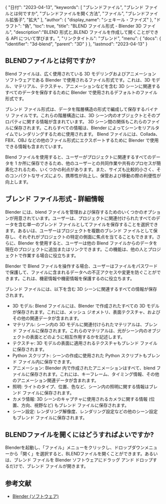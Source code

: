 {
"日付": "2023-04-13",
  "keywords": [
"ブレンドファイル",
"ブレンド ファイルとは何ですか",
"ブレンドファイルを開く方法",
"ファイル",
"ブレンドファイル拡張子",
"拡大"
],
  "author": {
"display_name": "シェキール・ファイズ"
},
"ドラフト": "偽",
"toc": true,
"title": "BLEND ファイル形式 - Blender 3D ファイル",
  "description":"BLEND 形式と,BLEND ファイルを作成して開くことができる API について学びます。",
"リンクタイトル": "ブレンド",
  "menu": {
    "docs": {
      "identifier": "3d-blend",
"parent": "3D"
}
},
"lastmod": "2023-04-13"
}

## BLENDファイルとは何ですか?

Blend ファイルは、広く使用されている 3D モデリングおよびアニメーション ソフトウェアである Blender で使用されるファイル形式です。これは、3D モデル、マテリアル、テクスチャ、アニメーションなどを含む 3D シーンに関連するすべてのデータを保存するために Blender で使用されるデフォルトのファイル形式です。

ブレンド ファイル形式は、データを階層構造の形式で編成して保存するバイナリ ファイルです。これらの階層構造には、3D シーン内のオブジェクトとそのプロパティに関する情報が含まれています。 3D シーン間の関係もこれらのファイルに保存されます。これらすべての情報は、Blender によってシーンをリアルタイムでレンダリングするために使用されます。 Blend ファイルには、Collada、FBX、OBJ などの他のファイル形式にエクスポートするために Blender で使用できる情報も含まれています。

Blend ファイルを使用すると、ユーザーがプロジェクトに関連するすべてのデータを 1 か所に保存できるため、他のユーザーとの共同作業や共有のプロセスが簡素化されるため、いくつかの利点があります。また、サイズも比較的小さく、そのコンパクトなサイズにより、携帯性が向上し、保管および移動の際の利便性が向上します。

## ブレンド ファイル形式 - 詳細情報

Blender には、blend ファイルを管理および保存するためのいくつかのオプションが用意されています。ユーザーは、プロジェクトに関連付けられたすべてのデータを含む単一のブレンド ファイルとしてファイルを保存することを選択できます。あるいは、ユーザーはプロジェクトを複数のブレンド ファイルとして保存し、それぞれがプロジェクトの特定の側面に焦点を当てることもできます。さらに、Blender を使用すると、ユーザーは他の Blend ファイルからのデータを現在のプロジェクトに追加またはリンクできます。この機能は、他の人とプロジェクトで作業する場合に役立ちます。

Blender で Blend ファイルを操作する場合、ユーザーはファイルをパスワードで保護して、ファイルに含まれるデータへの不正アクセスや変更を防ぐことができます。これは、機密情報や機密情報を保護するのに役立ちます。

ブレンド ファイルには、以下を含む 3D シーンに関連するすべての情報が保存されます。

- 3D モデル: Blend ファイルには、Blender で作成されたすべての 3D モデルが保存されます。これには、メッシュ ジオメトリ、表面テクスチャ、およびその他の関連データが含まれます。
- マテリアル: シーン内の 3D モデルに関連付けられたマテリアルは、ブレンド ファイルに保存されます。これらのマテリアルは、光がシーン内のオブジェクトの表面とどのように相互作用するかを記述します。
- テクスチャ: 3D モデルの表面に適用されるテクスチャもブレンド ファイルに保存されます。
- Python スクリプト: シーンの作成に使用された Python スクリプトもブレンド ファイル内に保存できます。
- アニメーション: Blender 内で作成されたアニメーションはすべて、blend ファイルに保存されます。これには、キーフレーム、タイミング情報、その他のアニメーション関連データが含まれます。
- 照明: ライトのタイプ、位置、色など、シーン内の照明に関する情報はブレンド ファイルに保存されます。
- カメラ情報: 3D シーンのキャプチャに使用されるカメラに関する情報 (位置、方向、視野など) もブレンド ファイルに保存されます。
- シーン設定: レンダリング解像度、レンダリング設定などの他のシーン設定もブレンド ファイルに保存されます。

## BLENDファイルを開くにはどうすればよいですか?
Blenderを起動し、「ファイル」メニューをクリックし、ドロップダウンメニューから「開く」を選択すると、BLENDファイルを開くことができます。あるいは、ブレンド ファイルを Blender ソフトウェアにドラッグ アンド ドロップするだけで、ブレンド ファイルが開きます。

## 参考文献
* [Blender (ソフトウェア)](https://en.wikipedia.org/wiki/Blender_(ソフトウェア))

